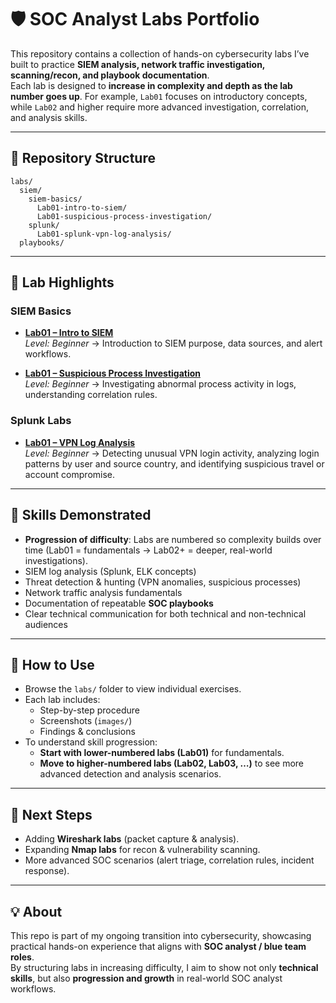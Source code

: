 # 🛡️ SOC Analyst Labs Portfolio

This repository contains a collection of hands-on cybersecurity labs I’ve built to practice **SIEM analysis, network traffic investigation, scanning/recon, and playbook documentation**.  
Each lab is designed to **increase in complexity and depth as the lab number goes up**. For example, `Lab01` focuses on introductory concepts, while `Lab02` and higher require more advanced investigation, correlation, and analysis skills.

---

## 📂 Repository Structure

```text
labs/
  siem/
    siem-basics/
      Lab01-intro-to-siem/
      Lab01-suspicious-process-investigation/
    splunk/
      Lab01-splunk-vpn-log-analysis/
  playbooks/
```

---

## 🔎 Lab Highlights

### SIEM Basics
- **[Lab01 – Intro to SIEM](labs/siem/siem-basics/Lab01-intro-to-siem/Lab01-intro-to-siem.md)**  
  *Level: Beginner* → Introduction to SIEM purpose, data sources, and alert workflows.  

- **[Lab01 – Suspicious Process Investigation](labs/siem/siem-basics/Lab01-suspicious-process-investigation/Lab01-suspicious-process-investigation.md)**  
  *Level: Beginner* → Investigating abnormal process activity in logs, understanding correlation rules.  

### Splunk Labs
- **[Lab01 – VPN Log Analysis](labs/siem/splunk/Lab01-splunk-vpn-log-analysis/Lab01-splunk-vpn-log-analysis.md)**  
  *Level: Beginner* → Detecting unusual VPN login activity, analyzing login patterns by user and source country, and identifying suspicious travel or account compromise.

---

## 🎯 Skills Demonstrated
- **Progression of difficulty**: Labs are numbered so complexity builds over time (Lab01 = fundamentals → Lab02+ = deeper, real-world investigations).  
- SIEM log analysis (Splunk, ELK concepts)  
- Threat detection & hunting (VPN anomalies, suspicious processes)  
- Network traffic analysis fundamentals  
- Documentation of repeatable **SOC playbooks**  
- Clear technical communication for both technical and non-technical audiences  

---

## 🚀 How to Use
- Browse the `labs/` folder to view individual exercises.  
- Each lab includes:
  - Step-by-step procedure  
  - Screenshots (`images/`)  
  - Findings & conclusions  
- To understand skill progression:
  - **Start with lower-numbered labs (Lab01)** for fundamentals.  
  - **Move to higher-numbered labs (Lab02, Lab03, …)** to see more advanced detection and analysis scenarios.  

---

## 📌 Next Steps
- Adding **Wireshark labs** (packet capture & analysis).  
- Expanding **Nmap labs** for recon & vulnerability scanning.  
- More advanced SOC scenarios (alert triage, correlation rules, incident response).  

---

## 💡 About
This repo is part of my ongoing transition into cybersecurity, showcasing practical hands-on experience that aligns with **SOC analyst / blue team roles**.  
By structuring labs in increasing difficulty, I aim to show not only **technical skills**, but also **progression and growth** in real-world SOC analyst workflows.
